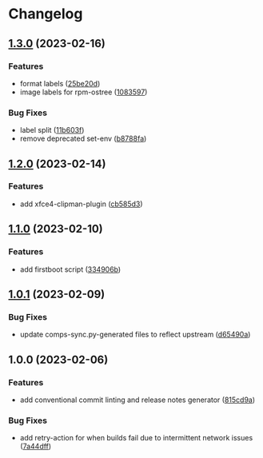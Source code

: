 # Changelog

## [1.3.0](https://github.com/ublue-os/vauxite/compare/v1.2.0...v1.3.0) (2023-02-16)


### Features

* format labels ([25be20d](https://github.com/ublue-os/vauxite/commit/25be20db4a407fc5a3143a908311a386c6b162a6))
* image labels for rpm-ostree ([1083597](https://github.com/ublue-os/vauxite/commit/1083597a40a14216dc4f7ea6f83c8b99e365d6d5))


### Bug Fixes

* label split ([11b603f](https://github.com/ublue-os/vauxite/commit/11b603fd479d9a62bdcb1c6edccdeb177738b2b3))
* remove deprecated set-env ([b8788fa](https://github.com/ublue-os/vauxite/commit/b8788fad96b42b9785c54d1a369b7cf31df4858f))

## [1.2.0](https://github.com/ublue-os/vauxite/compare/v1.1.0...v1.2.0) (2023-02-14)


### Features

* add xfce4-clipman-plugin ([cb585d3](https://github.com/ublue-os/vauxite/commit/cb585d333d455b88c36608350dcf36da40b1dc4a))

## [1.1.0](https://github.com/ublue-os/vauxite/compare/v1.0.1...v1.1.0) (2023-02-10)


### Features

* add firstboot script ([334906b](https://github.com/ublue-os/vauxite/commit/334906b7fb55cfe7983988bdcd5f2131a4da9f55))

## [1.0.1](https://github.com/ublue-os/vauxite/compare/v1.0.0...v1.0.1) (2023-02-09)


### Bug Fixes

* update comps-sync.py-generated files to reflect upstream ([d65490a](https://github.com/ublue-os/vauxite/commit/d65490a2cf64462428dc537575c1c2acdfd20ae1))

## 1.0.0 (2023-02-06)


### Features

* add conventional commit linting and release notes generator ([815cd9a](https://github.com/ublue-os/vauxite/commit/815cd9ad0c05c893918a53cd130694445f3c9c98))


### Bug Fixes

* add retry-action for when builds fail due to intermittent network issues ([7a44dff](https://github.com/ublue-os/vauxite/commit/7a44dff5b8f1ea9cee918af7044c98cd50c29cd7))
